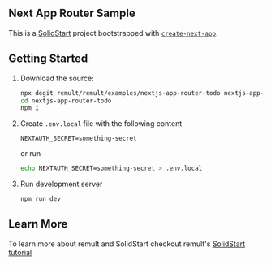 ## Next App Router Sample

This is a [SolidStart](https://nextjs.org/) project bootstrapped with [`create-next-app`](https://github.com/vercel/SolidStart/tree/canary/packages/create-next-app).

## Getting Started

1. Download the source:

   ```bash
   npx degit remult/remult/examples/nextjs-app-router-todo nextjs-app-router-todo
   cd nextjs-app-router-todo
   npm i
   ```

2. Create `.env.local` file with the following content
   ```
   NEXTAUTH_SECRET=something-secret
   ```
   or run
   ```bash
   echo NEXTAUTH_SECRET=something-secret > .env.local
   ```
3. Run development server
   ```bash
   npm run dev
   ```

## Learn More

To learn more about remult and SolidStart checkout remult's [SolidStart tutorial](http://remult.dev/tutorials/react-next/)
